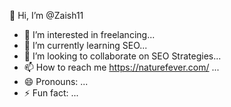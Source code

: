  👋 Hi, I’m @Zaish11
- 👀 I’m interested in freelancing...
- 🌱 I’m currently learning SEO...
- 💞️ I’m looking to collaborate on SEO Strategies...
- 📫 How to reach me https://naturefever.com/ ...
- 😄 Pronouns: ...
- ⚡ Fun fact: ...

<!---
Zaish11/Zaish11 is a ✨ special ✨ repository because its `README.md` (this file) appears on your GitHub profile.
You can click the Preview link to take a look at your changes.
--->
